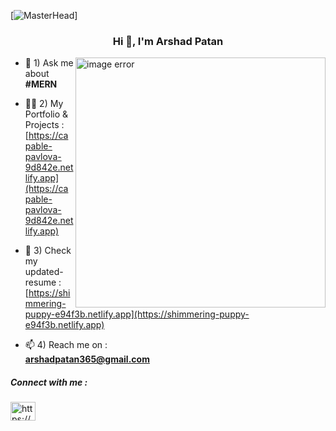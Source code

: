 [![MasterHead](https://camo.githubusercontent.com/2619e5a9ead82dd13149cb33aeae4dd13e9969607c61eac3ac78fa34d6f5a609/687474703a2f2f70726f70756c736976652e696e2f6173736574732f696d672f736572766963652d69636f6e2f7765622e676966)]
<h3 align="center">Hi 👋, I'm Arshad Patan</h3>
<img align = "right" alt="image error" width="400" src ="https://www.fegno.com/wp-content/uploads/2022/03/web-development-company-in-kochi.gif">

- 💬 1) Ask me about **#MERN**
  
- 👨‍💻 2) My Portfolio & Projects :  <br> [https://capable-pavlova-9d842e.netlify.app](https://capable-pavlova-9d842e.netlify.app)

- 📝 3) Check my updated-resume :  <br> [https://shimmering-puppy-e94f3b.netlify.app](https://shimmering-puppy-e94f3b.netlify.app)

- 📫 4) Reach me on : <br> **arshadpatan365@gmail.com**

<h5 align="left">Connect with me :</h5>
<p align="left">
<a href="https://linkedin.com/in/https://www.linkedin.com/in/arshad-patan?lipi=urn%3ali%3apage%3ad_flagship3_profile_view_base_contact_details%3b3l%2fbzkf1t%2b6dpa2plvdsta%3d%3d" target="blank"><img align="center" src="https://raw.githubusercontent.com/rahuldkjain/github-profile-readme-generator/master/src/images/icons/Social/linked-in-alt.svg" alt="https://www.linkedin.com/in/arshad-patan?lipi=urn%3ali%3apage%3ad_flagship3_profile_view_base_contact_details%3b3l%2fbzkf1t%2b6dpa2plvdsta%3d%3d" height="30" width="40" /></a>
</p>

